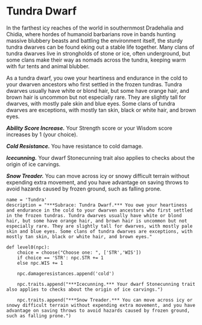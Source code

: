 # Tundra Dwarf
In the farthest icy reaches of the world in southernmost Dradehalia and Chidia, where hordes of humanoid barbarians rove in bands hunting massive blubbery beasts and battling the environment itself, the sturdy tundra dwarves can be found eking out a stable life together. Many clans of tundra dwarves live in strongholds of stone or ice, often underground, but some clans make their way as nomads across the tundra, keeping warm with fur tents and animal blubber.

As a tundra dwarf, you owe your heartiness and endurance in the cold to your dwarven ancestors who first settled in the frozen tundras. Tundra dwarves usually have white or blond hair, but some have orange hair, and brown hair is uncommon but not especially rare. They are slightly tall for dwarves, with mostly pale skin and blue eyes. Some clans of tundra dwarves are exceptions, with mostly tan skin, black or white hair, and brown eyes.

***Ability Score Increase.*** Your Strength score or your Wisdom score increases by 1 (your choice).

***Cold Resistance.*** You have resistance to cold damage.

***Icecunning.*** Your dwarf Stonecunning trait also applies to checks about the origin of ice carvings.

***Snow Treader.*** You can move across icy or snowy difficult terrain without expending extra movement, and you have advantage on saving throws to avoid hazards caused by frozen ground, such as falling prone.

```
name = 'Tundra'
description = "***Subrace: Tundra Dwarf.*** You owe your heartiness and endurance in the cold to your dwarven ancestors who first settled in the frozen tundras. Tundra dwarves usually have white or blond hair, but some have orange hair, and brown hair is uncommon but not especially rare. They are slightly tall for dwarves, with mostly pale skin and blue eyes. Some clans of tundra dwarves are exceptions, with mostly tan skin, black or white hair, and brown eyes."

def level0(npc): 
    choice = choose("Choose one: ", ['STR','WIS'])
    if choice == 'STR': npc.STR += 1
    else npc.WIS += 1

    npc.damageresistances.append('cold')

    npc.traits.append("***Icecunning.*** Your dwarf Stonecunning trait also applies to checks about the origin of ice carvings.")

    npc.traits.append("***Snow Treader.*** You can move across icy or snowy difficult terrain without expending extra movement, and you have advantage on saving throws to avoid hazards caused by frozen ground, such as falling prone.")
```

